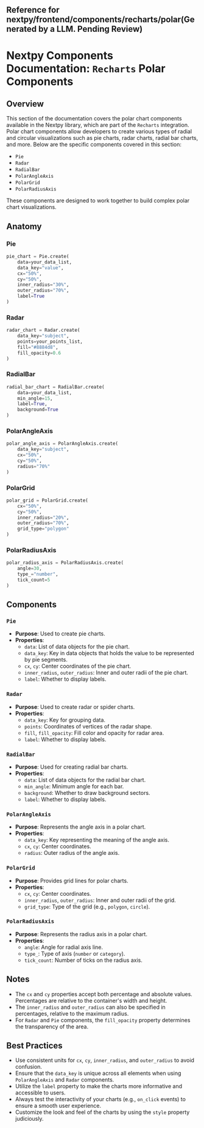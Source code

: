 ##  Reference for nextpy/frontend/components/recharts/polar(Generated by a LLM. Pending Review)

# Nextpy Components Documentation: `Recharts` Polar Components

## Overview

This section of the documentation covers the polar chart components available in the Nextpy library, which are part of the `Recharts` integration. Polar chart components allow developers to create various types of radial and circular visualizations such as pie charts, radar charts, radial bar charts, and more. Below are the specific components covered in this section:

- `Pie`
- `Radar`
- `RadialBar`
- `PolarAngleAxis`
- `PolarGrid`
- `PolarRadiusAxis`

These components are designed to work together to build complex polar chart visualizations.

## Anatomy

### Pie

```python
pie_chart = Pie.create(
    data=your_data_list,
    data_key="value",
    cx="50%",
    cy="50%",
    inner_radius="30%",
    outer_radius="70%",
    label=True
)
```

### Radar

```python
radar_chart = Radar.create(
    data_key="subject",
    points=your_points_list,
    fill="#8884d8",
    fill_opacity=0.6
)
```

### RadialBar

```python
radial_bar_chart = RadialBar.create(
    data=your_data_list,
    min_angle=15,
    label=True,
    background=True
)
```

### PolarAngleAxis

```python
polar_angle_axis = PolarAngleAxis.create(
    data_key="subject",
    cx="50%",
    cy="50%",
    radius="70%"
)
```

### PolarGrid

```python
polar_grid = PolarGrid.create(
    cx="50%",
    cy="50%",
    inner_radius="20%",
    outer_radius="70%",
    grid_type="polygon"
)
```

### PolarRadiusAxis

```python
polar_radius_axis = PolarRadiusAxis.create(
    angle=30,
    type_="number",
    tick_count=5
)
```

## Components

### `Pie`

- **Purpose**: Used to create pie charts.
- **Properties**:
  - `data`: List of data objects for the pie chart.
  - `data_key`: Key in data objects that holds the value to be represented by pie segments.
  - `cx`, `cy`: Center coordinates of the pie chart.
  - `inner_radius`, `outer_radius`: Inner and outer radii of the pie chart.
  - `label`: Whether to display labels.

### `Radar`

- **Purpose**: Used to create radar or spider charts.
- **Properties**:
  - `data_key`: Key for grouping data.
  - `points`: Coordinates of vertices of the radar shape.
  - `fill`, `fill_opacity`: Fill color and opacity for radar area.
  - `label`: Whether to display labels.

### `RadialBar`

- **Purpose**: Used for creating radial bar charts.
- **Properties**:
  - `data`: List of data objects for the radial bar chart.
  - `min_angle`: Minimum angle for each bar.
  - `background`: Whether to draw background sectors.
  - `label`: Whether to display labels.

### `PolarAngleAxis`

- **Purpose**: Represents the angle axis in a polar chart.
- **Properties**:
  - `data_key`: Key representing the meaning of the angle axis.
  - `cx`, `cy`: Center coordinates.
  - `radius`: Outer radius of the angle axis.

### `PolarGrid`

- **Purpose**: Provides grid lines for polar charts.
- **Properties**:
  - `cx`, `cy`: Center coordinates.
  - `inner_radius`, `outer_radius`: Inner and outer radii of the grid.
  - `grid_type`: Type of the grid (e.g., `polygon`, `circle`).

### `PolarRadiusAxis`

- **Purpose**: Represents the radius axis in a polar chart.
- **Properties**:
  - `angle`: Angle for radial axis line.
  - `type_`: Type of axis (`number` or `category`).
  - `tick_count`: Number of ticks on the radius axis.

## Notes

- The `cx` and `cy` properties accept both percentage and absolute values. Percentages are relative to the container's width and height.
- The `inner_radius` and `outer_radius` can also be specified in percentages, relative to the maximum radius.
- For `Radar` and `Pie` components, the `fill_opacity` property determines the transparency of the area.

## Best Practices

- Use consistent units for `cx`, `cy`, `inner_radius`, and `outer_radius` to avoid confusion.
- Ensure that the `data_key` is unique across all elements when using `PolarAngleAxis` and `Radar` components.
- Utilize the `label` property to make the charts more informative and accessible to users.
- Always test the interactivity of your charts (e.g., `on_click` events) to ensure a smooth user experience.
- Customize the look and feel of the charts by using the `style` property judiciously.